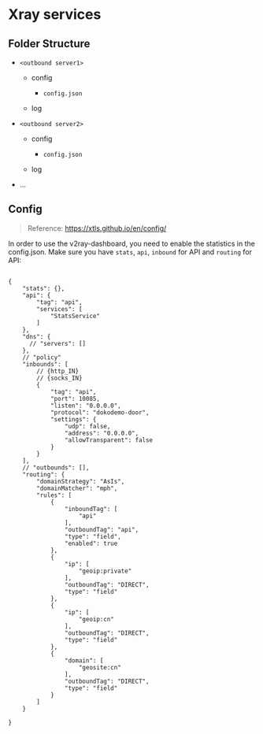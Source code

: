 # Xray services

## Folder Structure

- `<outbound server1>`

  - config

    - `config.json`

  - log

- `<outbound server2>`

  - config

    - `config.json`

  - log

- ...


## Config

> Reference: https://xtls.github.io/en/config/

In order to use the v2ray-dashboard, you need to enable the statistics in the config.json. Make sure you have `stats`, `api`, `inbound` for API and `routing` for API:

```jsonc

{
    "stats": {},
    "api": {
        "tag": "api",
        "services": [
            "StatsService"
        ]
    },
    "dns": {
      // "servers": []
    },
    // "policy"
    "inbounds": [
        // {http_IN}
        // {socks_IN}
        {
            "tag": "api",
            "port": 10085,
            "listen": "0.0.0.0",
            "protocol": "dokodemo-door",
            "settings": {
                "udp": false,
                "address": "0.0.0.0",
                "allowTransparent": false
            }
        }
    ],
    // "outbounds": [],
    "routing": {
        "domainStrategy": "AsIs",
        "domainMatcher": "mph",
        "rules": [
            {
                "inboundTag": [
                    "api"
                ],
                "outboundTag": "api",
                "type": "field",
                "enabled": true
            },
            {
                "ip": [
                    "geoip:private"
                ],
                "outboundTag": "DIRECT",
                "type": "field"
            },
            {
                "ip": [
                    "geoip:cn"
                ],
                "outboundTag": "DIRECT",
                "type": "field"
            },
            {
                "domain": [
                    "geosite:cn"
                ],
                "outboundTag": "DIRECT",
                "type": "field"
            }
        ]
    }

}

```
